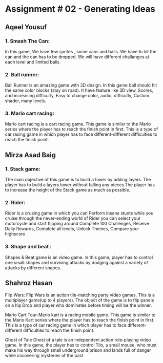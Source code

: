 # Assignment # 02 - Generating Ideas

## Aqeel Yousuf

### 1. Smash The Can:

In this game, We have few sprites , some cans and balls. We have to hit the can and the can has to be dropped. We will have different challanges at each level and limited balls.

### 2. Ball runner:

Ball Runner is an amazing game with 3D design. In this game ball should hit the same color blocks (stay on road). It have feature like 3D view, Scores, and increasing difficulty, Easy to change color, audio, difficutly, Custom shader, many levels.

### 3. Mario cart racing:

Mario cart racing is a cart racing game. This game is similar to the Mario series where the player has to reach the finish point in first. This is a type of car racing game in which player has to face different-different difficulties to reach the finish point.


## Mirza Asad Baig

### 1. Stack game:

The main objective of this game is to build a tower by adding layers. The player has to build a layers tower without falling any pieces.The player has to increase the height of the Stack game as much as possible.

### 2. Rider:

Rider is a crusing game in which you can Perform insane stunts while you cruise through the never-ending world of Rider you can select your motorcycle and start flipping around Complete 100 Challenges, Receive Daily Rewards, Complete all levels, Unlock Themes, Compare your highscore

### 3. Shape and beat : 

Shapes & Beat game is an video game. In this game, player has to control one small shapes and surviving attacks by dodging against a variety of attacks by different shapes.


## Shahroz Hasan
Flip Wars: 
Flip Wars is an action tile-matching party video games. This is a multiplayer game(up to 4 players). The object of the game is to flip panels on a hip Drop and player who dominates before timing will be the winner.

Mario Cart
Tour-Mario kart is a racing mobile game. This game is similar to the Mario Kart series where the player has to reach the finish point in first. This is a type of car racing game in which player has to face different-different difficulties to reach the finish point.

Ghost of Tale
Ghost of a tale is an independent action role-playing video game. In this game, the player has to control Tilo, a small mouse, who must make his way through small underground prison and lands full of danger while uncovering mysteries of the past
